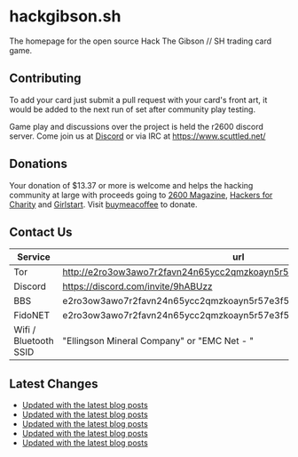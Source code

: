 # hackgibson.sh
The homepage for the open source Hack The Gibson // SH trading card game.


## Contributing

To add your card just submit a pull request with your card's front art, it would be added to the next run of set after community play testing.

Game play and discussions over the project is held the r2600 discord server. Come join us at [Discord](https://discord.com/invite/9hABUzz) or via IRC at https://www.scuttled.net/


## Donations

Your donation of $13.37 or more is welcome and helps the hacking community at large with proceeds going to [2600 Magazine](https://2600.com/), [Hackers for Charity](https://hackersforcharity.org) and [Girlstart](https://girlstart.org).  Visit [buymeacoffee](https://www.buymeacoffee.com/hackgibson.sh) to donate.


## Contact Us

Service | url
-|-
Tor | http://e2ro3ow3awo7r2favn24n65ycc2qmzkoayn5r57e3f56nvjwdcgg32ad.onion
Discord | https://discord.com/invite/9hABUzz
BBS | e2ro3ow3awo7r2favn24n65ycc2qmzkoayn5r57e3f56nvjwdcgg32ad.onion:23
FidoNET | e2ro3ow3awo7r2favn24n65ycc2qmzkoayn5r57e3f56nvjwdcgg32ad.onion:24554
Wifi / Bluetooth SSID | "Ellingson Mineral Company" or "EMC Net - <fidonet address>"

## Latest Changes
<!-- BLOG-POST-LIST:START -->
- [Updated with the latest blog posts](https://github.com/DFW2600/hackgibson.sh/commit/4dade4f2aef1c0544c677ccc7b1458a94e5fe4c7)
- [Updated with the latest blog posts](https://github.com/DFW2600/hackgibson.sh/commit/a1019a3b22191e738997689b3db20562866df21b)
- [Updated with the latest blog posts](https://github.com/DFW2600/hackgibson.sh/commit/9eebd6e750cb501afb3207132ef3c70db5ff95a9)
- [Updated with the latest blog posts](https://github.com/DFW2600/hackgibson.sh/commit/c2f346d7d223b8c84b8c1c91f1c3e9635c8bda6c)
- [Updated with the latest blog posts](https://github.com/DFW2600/hackgibson.sh/commit/2eb2b90a1b7bb5ca9951f13aa2a6b1fbbffee961)
<!-- BLOG-POST-LIST:END -->
